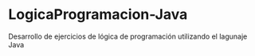 # LogicaProgramacion-Java
Desarrollo de ejercicios de lógica de programación utilizando el lagunaje Java

